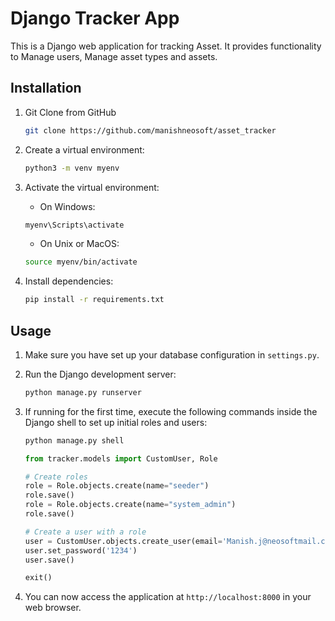 # Django Tracker App

This is a Django web application for tracking Asset. It provides functionality to Manage users, Manage asset types and assets.

## Installation

1. Git Clone from GitHub

    ```bash
    git clone https://github.com/manishneosoft/asset_tracker
    ```


2. Create a virtual environment:

    ```bash
    python3 -m venv myenv
    ```

3. Activate the virtual environment:

    - On Windows:

    ```bash
    myenv\Scripts\activate
    ```

    - On Unix or MacOS:

    ```bash
    source myenv/bin/activate
    ```

4. Install dependencies:

    ```bash
    pip install -r requirements.txt
    ```

## Usage

1. Make sure you have set up your database configuration in `settings.py`.

2. Run the Django development server:

    ```bash
    python manage.py runserver
    ```

3. If running for the first time, execute the following commands inside the Django shell to set up initial roles and users:

    ```bash
    python manage.py shell
    ```

    ```python
    from tracker.models import CustomUser, Role

    # Create roles
    role = Role.objects.create(name="seeder")
    role.save()
    role = Role.objects.create(name="system_admin")
    role.save()

    # Create a user with a role
    user = CustomUser.objects.create_user(email='Manish.j@neosoftmail.com', role=Role.objects.get(name='seeder'))
    user.set_password('1234')
    user.save()

    exit()
    ```

4. You can now access the application at `http://localhost:8000` in your web browser.

